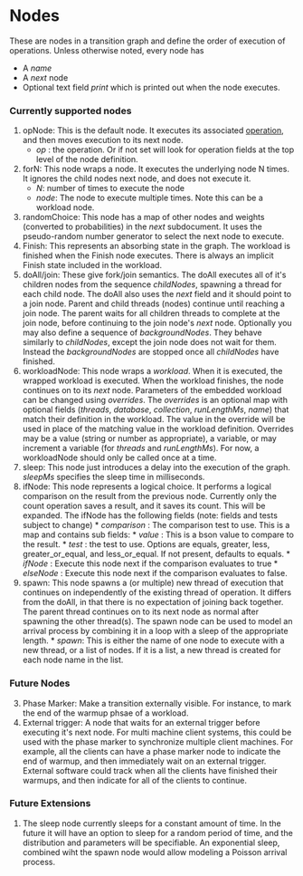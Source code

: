 Nodes
=====

These are nodes in a transition graph and define the order of
execution of operations. Unless otherwise noted, every node has

* A _name_
* A _next_ node
* Optional text field _print_ which is printed out when the node
executes.

### Currently supported nodes

1. opNode: This is the default node. It executes its associated
   [operation](Operations.yml), and then moves execution to its next
   node.
   * _op_ : the operation. Or if not set will look for operation
     fields at the top level of the node definition.
2. forN: This node wraps a node. It executes the underlying node N
   times. It ignores the child nodes next node, and does not execute
   it.
   * _N_: number of times to execute the node
   * _node_: The node to execute multiple times. Note this can be a
      workload node.
3. randomChoice: This node has a map of other nodes and weights
   (converted to probabilities) in the _next_ subdocument. It uses the
   pseudo-random number generator to select the next node to execute.
4. Finish: This represents an absorbing state in the graph. The
   workload is finished when the Finish node executes. There is always
   an implicit Finish state included in the workload.
5. doAll/join: These give fork/join semantics. The doAll executes all
   of it's children nodes from the sequence _childNodes_, spawning a
   thread for each child node. The doAll also uses the _next_ field
   and it should point to a join node. Parent and child threads
   (nodes) continue until reaching a
   join node. The parent waits for all children threads to complete at the
   join node, before continuing to the join node's _next_
   node. Optionally you may also define a sequence of
   _backgroundNodes_. They behave similarly to _childNodes_, except
   the join node does not wait for them. Instead the _backgroundNodes_
   are stopped once all _childNodes_ have finished.
6. workloadNode: This node wraps a _workload_. When it is executed,
   the wrapped workload is executed. When the workload finishes, the
   node continues on to its _next_ node. Parameters of the embedded
   workload can be changed using _overrides_. The _overrides_ is an optional map
   with optional fields (_threads_, _database_, _collection_,
   _runLengthMs_, _name_) that match their definition in the
   workload. The value in the override will be used in place of the
   matching value in the workload definition. Overrides may be a value
   (string or number as appropriate), a variable, or may increment a
   variable (for _threads_ and _runLengthMs_). For now, a workloadNode
   should only be called once at a time.
7. sleep: This node just introduces a delay into the execution of the
   graph. _sleepMs_ specifies the sleep time in milliseconds.
8. ifNode: This node represents a logical choice. It performs a
   logical comparison on the result from the previous node. Currently
   only the count operation saves a result, and it saves its
   count. This will be expanded. The ifNode has the following fields (note:
   fields and tests subject to change)
       * _comparison_ : The comparison test to use. This is a map and
         contains sub fields:
         * _value_ : This is a bson value to compare to the result.
         * _test_ : the test to use. Options are equals, greater,
           less, greater\_or\_equal, and less\_or\_equal. If not
           present, defaults to equals.
       * _ifNode_ : Execute this node next if the comparison evaluates
         to true
       * _elseNode_ : Execute this node next if the comparison evaluates to false.
9. spawn: This node spawns a (or multiple) new thread of execution
   that continues on independently of the existing thread of
   operation. It differs from the doAll, in that there is no
   expectation of joining back together. The parent thread continues
   on to its next node as normal after spawning the other
   thread(s). The spawn node can be used to model an arrival process
   by combining it in a loop with a sleep of the appropriate length.
       * _spawn_: This is either the name of one node to execute with
         a new thread, or a list of nodes. If it is a list, a new
         thread is created for each node name in the list.

### Future Nodes

3. Phase Marker: Make a transition externally visible. For instance,
   to mark the end of the warmup phsae of a workload.
4. External trigger: A node that waits for an external trigger before
   executing it's next node. For multi machine client systems, this could be
   used with the phase marker to synchronize multiple client
   machines. For example, all the clients can have a phase marker node
   to indicate the end of warmup, and then immediately wait on an
   external trigger. External software could track when all the
   clients have finished their warmups, and then indicate for all of
   the clients to continue.

### Future Extensions

1. The sleep node currently sleeps for a constant amount of time. In
   the future it will have an option to sleep for a random period of
   time, and the distribution and parameters will be specifiable. An
   exponential sleep, combined wiht the spawn node would allow
   modeling a Poisson arrival process.
